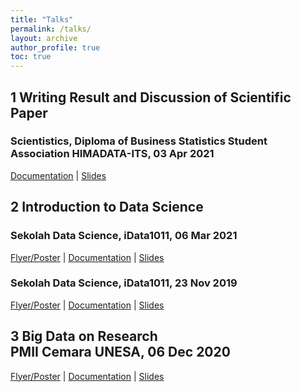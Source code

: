 ```yaml
---
title: "Talks"
permalink: /talks/
layout: archive
author_profile: true
toc: true
---
```


## 1 Writing Result and Discussion of Scientific Paper
### Scientistics, Diploma of Business Statistics Student Association HIMADATA-ITS, 03 Apr 2021
[Documentation](/images/talks20210403.jpeg) | [Slides](https://drive.google.com/file/d/105ejxk5xE8NUt0uFFcX9sT30uXwBw4d6/view?usp=sharing)

## 2 Introduction to Data Science
### Sekolah Data Science, iData1011, 06 Mar 2021
[Flyer/Poster](https://www.instagram.com/p/CLn8jbvFOvL/) | [Documentation](https://www.instagram.com/s/aGlnaGxpZ2h0OjE3ODkwODUyMjEzOTc2NDAx?igshid=n8wtvyglix2p&story_media_id=2523186323109275040_5623044164) | [Slides](https://drive.google.com/file/d/13BFQB1QNo7VoZbv92WTFQanRN2YP4Yk5/view?usp=sharing)
### Sekolah Data Science, iData1011, 23 Nov 2019
[Flyer/Poster](https://www.instagram.com/stories/highlights/17853688072859368/) | [Documentation](#) | [Slides](https://drive.google.com/file/d/1UnkB75Uwm_1Z7uI8jOfvUjyiDX0v6dAK/view?usp=sharing)


## 3 Big Data on Research<br/>PMII Cemara UNESA, 06 Dec 2020
[Flyer/Poster](/images/talks20201206.jpg) | [Documentation](#) | [Slides](https://docs.google.com/presentation/d/1APDUe47sKevU1FZVoNXlnPCobvcVh8cg7tp9PWJLy3E/edit?usp=sharing)
